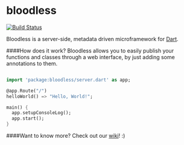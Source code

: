 bloodless
=========

[![Build Status](https://drone.io/github.com/luizmineo/bloodless/status.png)](https://drone.io/github.com/luizmineo/bloodless/latest)

Bloodless is a server-side, metadata driven microframework for [Dart](https://www.dartlang.org/). 

####How does it work?
Bloodless allows you to easily publish your functions and classes through a web interface, by just adding some annotations to them. 

```dart

import 'package:bloodless/server.dart' as app;

@app.Route("/")
helloWorld() => "Hello, World!";

main() {
  app.setupConsoleLog();
  app.start();
}
``` 

####Want to know more?
Check out our [wiki](https://github.com/luizmineo/bloodless/wiki)! :)
